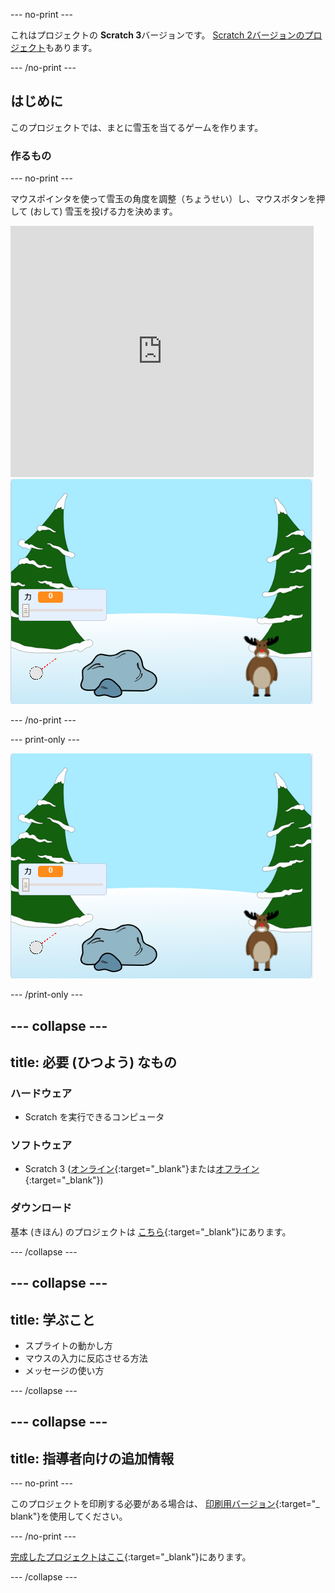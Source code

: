 --- no-print ---

これはプロジェクトの **Scratch 3**バージョンです。 [Scratch 2バージョンのプロジェクト](https://projects.raspberrypi.org/en/projects/snowball-fight-scratch2)もあります。

--- /no-print ---

## はじめに

このプロジェクトでは、まとに雪玉を当てるゲームを作ります。

### 作るもの

--- no-print ---

マウスポインタを使って雪玉の角度を調整（ちょうせい）し、マウスボタンを押して (おして) 雪玉を投げる力を決めます。

<div class="scratch-preview">
  <iframe allowtransparency="true" width="485" height="402" src="https://scratch.mit.edu/projects/embed/302159331/?autostart=true" frameborder="0" scrolling="no"></iframe>
  <img src="images/snow-final.png">
</div>

--- /no-print ---

--- print-only ---

![完成 (かんせい) したプロジェクト](images/snow-final.png)

--- /print-only ---

--- collapse ---
---
title: 必要 (ひつよう) なもの
---

### ハードウェア

+ Scratch を実行できるコンピュータ

### ソフトウェア

+ Scratch 3 ([オンライン](http://rpf.io/scratchon){:target="_blank"}または[オフライン](http://rpf.io/scratchoff){:target="_blank"})

### ダウンロード

基本 (きほん) のプロジェクトは [こちら](http://rpf.io/p/en/snowball-fight-go){:target="_blank"}にあります。

--- /collapse ---

--- collapse ---
---
title: 学ぶこと
---

- スプライトの動かし方
- マウスの入力に反応させる方法
- メッセージの使い方

--- /collapse ---

--- collapse ---
---
title: 指導者向けの追加情報
---

--- no-print ---

このプロジェクトを印刷する必要がある場合は、 [印刷用バージョン](https://projects.raspberrypi.org/en/projects/snowball-fight/print){:target="_ blank"}を使用してください。

--- /no-print ---

[完成したプロジェクトはここ](http://rpf.io/p/en/snowball-fight-get){:target="_blank"}にあります。

--- /collapse ---
